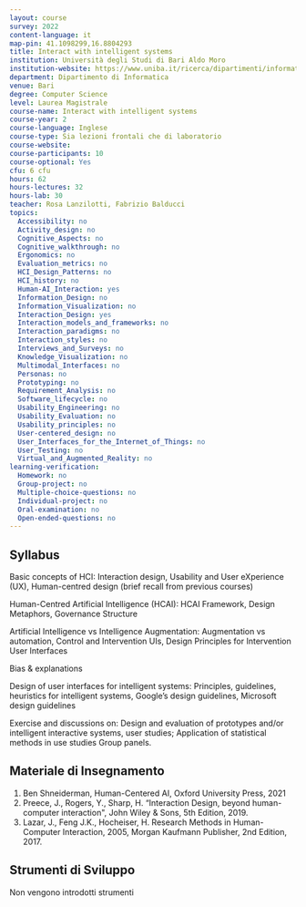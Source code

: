 ```yaml
---
layout: course
survey: 2022
content-language: it
map-pin: 41.1098299,16.8804293
title: Interact with intelligent systems
institution: Università degli Studi di Bari Aldo Moro
institution-website: https://www.uniba.it/ricerca/dipartimenti/informatica/didattica/corsi-di-laurea/computer-science/computer-science 
department: Dipartimento di Informatica
venue: Bari
degree: Computer Science
level: Laurea Magistrale
course-name: Interact with intelligent systems
course-year: 2
course-language: Inglese
course-type: Sia lezioni frontali che di laboratorio
course-website: 
course-participants: 10
course-optional: Yes
cfu: 6 cfu
hours: 62
hours-lectures: 32
hours-lab: 30
teacher: Rosa Lanzilotti, Fabrizio Balducci
topics: 
  Accessibility: no
  Activity_design: no
  Cognitive_Aspects: no
  Cognitive_walkthrough: no
  Ergonomics: no
  Evaluation_metrics: no
  HCI_Design_Patterns: no
  HCI_history: no
  Human-AI_Interaction: yes
  Information_Design: no
  Information_Visualization: no
  Interaction_Design: yes
  Interaction_models_and_frameworks: no
  Interaction_paradigms: no
  Interaction_styles: no
  Interviews_and_Surveys: no
  Knowledge_Visualization: no
  Multimodal_Interfaces: no
  Personas: no
  Prototyping: no
  Requirement_Analysis: no
  Software_lifecycle: no
  Usability_Engineering: no
  Usability_Evaluation: no
  Usability_principles: no
  User-centered_design: no
  User_Interfaces_for_the_Internet_of_Things: no
  User_Testing: no
  Virtual_and_Augmented_Reality: no
learning-verification: 
  Homework: no 
  Group-project: no 
  Multiple-choice-questions: no 
  Individual-project: no 
  Oral-examination: no 
  Open-ended-questions: no 
---
```



## Syllabus 
Basic concepts of HCI: Interaction design, Usability and User eXperience (UX), Human-centred design (brief recall from previous courses)

Human-Centred Artificial Intelligence (HCAI): HCAI Framework, Design Metaphors, Governance Structure

Artificial Intelligence vs Intelligence Augmentation: Augmentation vs automation, Control and Intervention UIs, Design Principles for Intervention User Interfaces

Bias & explanations

Design of user interfaces for intelligent systems: Principles, guidelines, heuristics for intelligent systems, Google’s design guidelines, Microsoft design guidelines

Exercise and discussions on: 
Design  and  evaluation  of  prototypes  and/or  intelligent interactive systems, user studies; 
Application of statistical methods in use studies
Group panels.


## Materiale di Insegnamento 
1.	Ben Shneiderman, Human-Centered AI, Oxford University Press, 2021
2.	Preece, J., Rogers, Y., Sharp, H. “Interaction Design, beyond human-computer interaction", John Wiley & Sons, 5th Edition, 2019.
3.	Lazar, J., Feng J.K., Hocheiser, H. Research Methods in Human-Computer Interaction, 2005, Morgan Kaufmann Publisher, 2nd Edition, 2017.


## Strumenti di Sviluppo 
Non vengono introdotti strumenti
